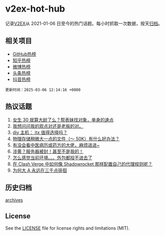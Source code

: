 # v2ex-hot-hub

 记录[V2EX](https://www.v2ex.com/)从 2021-01-06 日至今的热门话题。每小时抓取一次数据，按天[归档](archives)。
 
 ## 相关项目

- [GitHub热榜](https://github.com/lonnyzhang423/github-hot-hub)
- [知乎热榜](https://github.com/lonnyzhang423/zhihu-hot-hub)
- [微博热榜](https://github.com/lonnyzhang423/weibo-hot-hub)
- [头条热榜](https://github.com/lonnyzhang423/toutiao-hot-hub)
- [抖音热榜](https://github.com/lonnyzhang423/douyin-hot-hub)


 `更新时间：2025-03-06 12:14:16 +0800`

## 热议话题

1. [女生 30 就算大龄了么？帮表妹找对象，单身的速点](https://www.v2ex.com/t/1116129)
1. [我想问问我的观点对还是老板的对。](https://www.v2ex.com/t/1116043)
1. [diy 主机： itx 值得选择吗？](https://www.v2ex.com/t/1116225)
1. [物理存储稍微大一点的文件（～ 50K）有什么好办法？](https://www.v2ex.com/t/1116125)
1. [有没会看中医病历或药方的大佬，麻烦进进~](https://www.v2ex.com/t/1116270)
1. [涉黄？服务器被封！甚至不是我的！](https://www.v2ex.com/t/1116268)
1. [怎么感觉当前环境。。。外包都投不进去了](https://www.v2ex.com/t/1116047)
1. [在 Clash Verge 中如何像 Shadowrocket 那样配置自己的代理规则呢？](https://www.v2ex.com/t/1116106)
1. [为何大 A 永远在三千点徘徊](https://www.v2ex.com/t/1116226)

## 历史归档

[archives](archives)

## License

See the [LICENSE](LICENSE) file for license rights and limitations (MIT).
